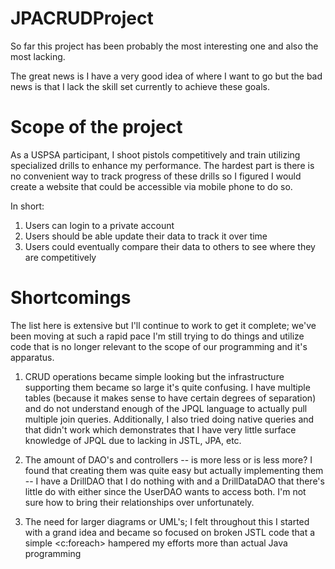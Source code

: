 # JPACRUDProject

So far this project has been probably the most interesting one and also the most lacking.

The great news is I have a very good idea of where I want to go but the bad news is that I lack the skill set currently to achieve these goals.

# Scope of the project

As a USPSA participant, I shoot pistols competitively and train utilizing specialized drills to enhance my performance.  The hardest part is there
is no convenient way to track progress of these drills so I figured I would create a website that could be accessible via mobile phone to do so.

In short:

1. Users can login to a private account
2. Users should be able update their data to track it over time
3. Users could eventually compare their data to others to see where they are competitively

# Shortcomings

The list here is extensive but I'll continue to work to get it complete; we've been moving at such a rapid pace I'm still trying to do things and utilize code that is no longer relevant to the scope of our programming and it's apparatus.

1. CRUD operations became simple looking but the infrastructure supporting them became so large it's quite confusing.  I have multiple tables (because it makes sense to have certain degrees of separation) and do not understand enough of the JPQL language to actually pull multiple join queries. Additionally, I also tried doing native queries and that didn't work which demonstrates that I have very little surface knowledge of JPQL due to lacking in JSTL, JPA, etc.

2. The amount of DAO's and controllers -- is more less or is less more?  I found that creating them was quite easy but actually implementing them -- I have a DrillDAO that I do nothing with and a DrillDataDAO that there's little do with either since the UserDAO wants to access both.  I'm not sure how to bring their relationships over unfortunately.

3. The need for larger diagrams or UML's; I felt throughout this I started with a grand idea and became so focused on broken JSTL code that a simple <c:foreach> hampered my efforts more than actual Java programming
